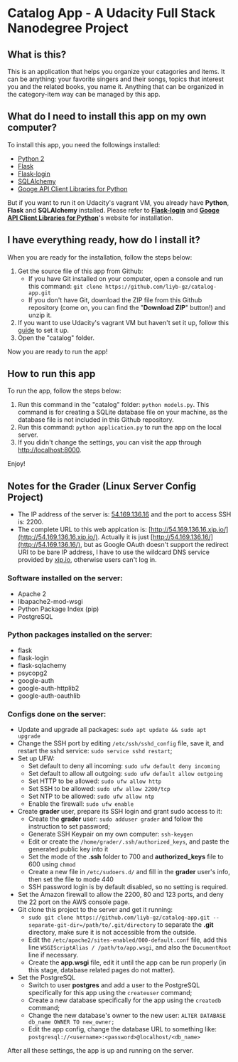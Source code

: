 # Catalog App - A Udacity Full Stack Nanodegree Project

## What is this?

This is an application that helps you organize your catagories and items. It can be anything: your favorite singers and their songs, topics that interest you and the related books, you name it. Anything that can be organized in the category-item way can be managed by this app.

## What do I need to install this app on my own computer?

To install this app, you need the followings installed:

- [Python 2](https://www.python.org/downloads/release/python-2714/ "Python 2")
- [Flask](http://flask.pocoo.org/)
- [Flask-login](https://flask-login.readthedocs.io/en/latest/)
- [SQLAlchemy](https://www.sqlalchemy.org/)
- [Googe API Client Libraries for Python](https://developers.google.com/api-client-library/python/)

But if you want to run it on Udacity's vagrant VM, you already have **Python**, **Flask** and **SQLAlchemy** installed. Please refer to **[Flask-login](https://flask-login.readthedocs.io/en/latest/)** and **[Googe API Client Libraries for Python](https://developers.google.com/api-client-library/python/)**'s website for installation.

## I have everything ready, how do I install it?

When you are ready for the installation, follow the steps below:

1. Get the source file of this app from Github:
	- If you have Git installed on your computer, open a console and run this command: `git clone https://github.com/liyb-gz/catalog-app.git`
	- If you don't have Git, download the ZIP file from this Github repository (come on, you can find the "**Download ZIP**" button!) and unzip it.
3. If you want to use Udacity's vagrant VM but haven't set it up, follow this [guide](https://www.udacity.com/wiki/ud197/install-vagrant) to set it up.
4. Open the "catalog" folder.

Now you are ready to run the app!

## How to run this app

To run the app, follow the steps below:

1. Run this command in the "catalog" folder: `python models.py`. This command is for creating a SQLite database file on your machine, as the database file is not included in this Github repository.
2. Run this command: `python application.py` to run the app on the local server.
3. If you didn't change the settings, you can visit the app through [http://localhost:8000](http://localhost:8000). 

Enjoy!


## Notes for the Grader (Linux Server Config Project)

- The IP address of the server is: [54.169.136.16](http://54.169.136.16/) and the port to access SSH is: 2200.
- The complete URL to this web applcation is: [http://54.169.136.16.xip.io/](http://54.169.136.16.xip.io/). Actually it is just [http://54.169.136.16/](http://54.169.136.16/), but as Google OAuth doesn't support the redirect URI to be bare IP address, I have to use the wildcard DNS service provided by [xip.io](http://xip.io/), otherwise users can't log in.

### Software installed on the server:
-  Apache 2
-  libapache2-mod-wsgi
-  Python Package Index (pip)
-  PostgreSQL

### Python packages installed on the server:
-  flask
-  flask-login
-  flask-sqlachemy
-  psycopg2
-  google-auth
-  google-auth-httplib2
-  google-auth-oauthlib

### Configs done on the server:
- Update and upgrade all packages: `sudo apt update && sudo apt upgrade`
- Change the SSH port by editing `/etc/ssh/sshd_config` file, save it, and restart the sshd service: `sudo service sshd restart`;
- Set up UFW:
   - Set default to deny all incoming: `sudo ufw default deny incoming`
   - Set default to allow all outgoing: `sudo ufw default allow outgoing`
   - Set HTTP to be allowed: `sudo ufw allow http`
   - Set SSH to be allowed: `sudo ufw allow 2200/tcp`
   - Set NTP to be allowed: `sudo ufw allow ntp`
   - Enable the firewall: `sudo ufw enable`
- Create **grader** user, prepare its SSH login and grant sudo access to it:
   - Create the **grader** user: `sudo adduser grader` and follow the instruction to set password;
   - Generate SSH Keypair on my own computer: `ssh-keygen`
   - Edit or create the `/home/grader/.ssh/authorized_keys`, and paste the generated public key into it
   - Set the mode of the **.ssh** folder to 700 and **authorized_keys** file to 600 using `chmod`
   - Create a new file in `/etc/sudoers.d/` and fill in the **grader** user's info, then set the file to mode 440
   - SSH password login is by default disabled, so no setting is required.
- Set the Amazon firewall to allow the 2200, 80 and 123 ports, and deny the 22 port on the AWS console page.
- Git clone this project to the server and get it running:
    - `sudo git clone https://github.com/liyb-gz/catalog-app.git --separate-git-dir=/path/to/.git/directory` to separate the **.git** directory, make sure it is not accessible from the outside.
    - Edit the `/etc/apache2/sites-enabled/000-default.conf` file, add this line `WSGIScriptAlias / /path/to/app.wsgi`, and also the `DocumentRoot` line if necessary.
    - Create the **app.wsgi** file, edit it until the app can be run properly (in this stage, database related pages do not matter).
- Set the PostgreSQL
    - Switch to user **postgres** and add a user to the PostgreSQL specifically for this app using the `createuser` command;
    - Create a new database specifically for the app using the `createdb` command;
    - Change the new database's owner to the new user: `ALTER DATABASE db_name OWNER TO new_owner;`
    - Edit the app config, change the database URL to something like: `postgresql://<username>:<password>@localhost/<db_name>`

After all these settings, the app is up and running on the server.
